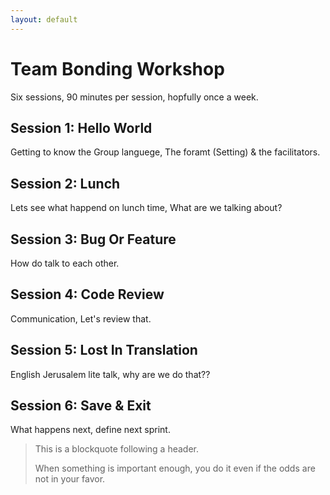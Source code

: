 ```yaml
---
layout: default
---
```



# Team Bonding Workshop

Six sessions, 90 minutes per session, hopfully once a week.

## Session 1: Hello World
Getting to know the Group languege, The foramt (Setting) & the facilitators.

## Session 2: Lunch
Lets see what happend on lunch time, What are we talking about?

## Session 3: Bug Or Feature
How do talk to each other.

## Session 4: Code Review
Communication, Let's review that.

## Session 5: Lost In Translation
English Jerusalem lite talk, why are we do that??

## Session 6: Save & Exit
What happens next, define next sprint.




> This is a blockquote following a header.
>
> When something is important enough, you do it even if the odds are not in your favor.

